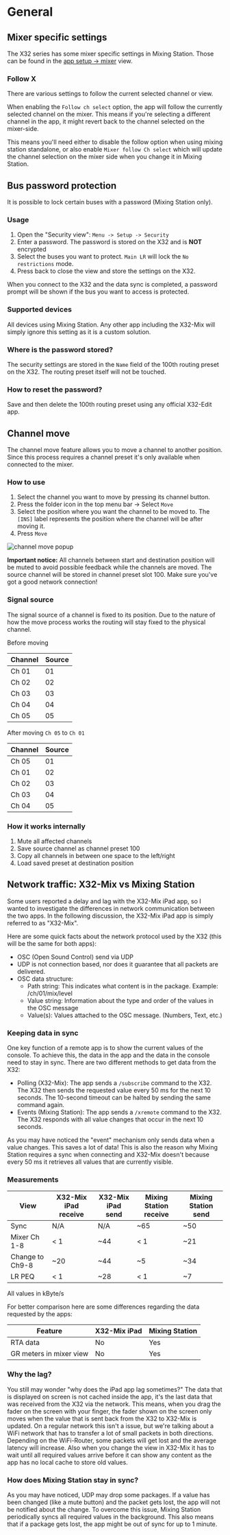 # General

## Mixer specific settings

The X32 series has some mixer specific settings in Mixing Station. Those can be found
in the [app setup -> mixer](../../settings/app.md) view.

### Follow X

There are various settings to follow the current selected channel or view.

When enabling the `Follow ch select` option, the app will follow the currently selected channel on the mixer.
This means if you're selecting a different channel in the app, it might revert back to the channel selected on the mixer-side.

This means you'll need either to disable the follow option when using mixing station standalone, or also enable `Mixer follow Ch select`
which will update the channel selection on the mixer side when you change it in Mixing Station.

## Bus password protection

It is possible to lock certain buses with a password (Mixing Station only).

### Usage

1. Open the "Security view": `Menu -> Setup -> Security`
2. Enter a password. The password is stored on the X32 and is **NOT** encrypted
3. Select the buses you want to protect. `Main LR` will lock the `No restrictions` mode.
4. Press back to close the view and store the settings on the X32.

When you connect to the X32 and the data sync is completed, a password prompt will be shown if the bus you want to
access is protected.

### Supported devices

All devices using Mixing Station. Any other app including the X32-Mix will simply ignore this setting as it is a custom
solution.

### Where is the password stored?

The security settings are stored in the `Name` field of the 100th routing preset on the X32. The routing preset itself
will not be touched.

### How to reset the password?

Save and then delete the 100th routing preset using any official X32-Edit app.


## Channel move

The channel move feature allows you to move a channel to another position.
Since this process requires a channel preset it's only available when connected to the mixer.

### How to use

1. Select the channel you want to move by pressing its channel button.
2. Press the folder icon in the top menu bar -> Select `Move`
3. Select the position where you want the channel to be moved to. The `[INS]` label represents the position where the
   channel will be after moving it.
4. Press `Move`

![channel move popup](../../img/xm32/channel-move.png)

**Important notice:**
All channels between start and destination position will be muted to avoid possible feedback while the channels are
moved.
The source channel will be stored in channel preset slot 100.
Make sure you've got a good network connection!

### Signal source

The signal source of a channel is fixed to its position. Due to the nature of how the move process works the routing
will stay fixed to the physical channel.

Before moving

| Channel | Source |
|---------|--------|
| Ch 01   | 01     |
| Ch 02   | 02     |
| Ch 03   | 03     |
| Ch 04   | 04     |
| Ch 05   | 05     |

After moving `Ch 05` to `Ch 01`

| Channel | Source |
|---------|--------|
| Ch 05   | 01     |
| Ch 01   | 02     |
| Ch 02   | 03     |
| Ch 03   | 04     |
| Ch 04   | 05     |

### How it works internally

1. Mute all affected channels
2. Save source channel as channel preset 100
3. Copy all channels in between one space to the left/right
4. Load saved preset at destination position


## Network traffic: X32-Mix vs Mixing Station

Some users reported a delay and lag with the X32-Mix iPad app, so I wanted to investigate the differences in network
communication between the two apps.
In the following discussion, the X32-Mix iPad app is simply referred to as "X32-Mix".

Here are some quick facts about the network protocol used by the X32 (this will be the same for both apps):

- OSC (Open Sound Control) send via UDP
- UDP is not connection based, nor does it guarantee that all packets are delivered.
- OSC data structure:
    - Path string: This indicates what content is in the package. Example: /ch/01/mix/level
    - Value string: Information about the type and order of the values in the OSC message
    - Value(s): Values attached to the OSC message. (Numbers, Text, etc.)

### Keeping data in sync

One key function of a remote app is to show the current values of the console. To achieve this, the data in the app and
the data in the console need to stay in sync.
There are two different methods to get data from the X32:

- Polling (X32-Mix): The app sends a `/subscribe` command to the X32. The X32 then sends the requested value every 50 ms
  for the next 10 seconds. The 10-second timeout can be halted by sending the same command again.
- Events (Mixing Station): The app sends a `/xremote` command to the X32. The X32 responds with all value changes that
  occur in the next 10 seconds.

As you may have noticed the "event" mechanism only sends data when a value changes. This saves a lot of data! This is
also the reason why Mixing Station requires a sync when connecting and X32-Mix doesn't because every 50 ms it retrieves
all values that are currently visible.

### Measurements

| View            | X32-Mix iPad receive | X32-Mix iPad send | Mixing Station receive | Mixing Station send |
|-----------------|----------------------|-------------------|------------------------|---------------------|
| Sync            | N/A                  | N/A               | ~65                    | ~50                 |
| Mixer Ch 1-8    | < 1                  | ~44               | < 1                    | ~21                 |
| Change to Ch9-8 | ~20                  | ~44               | ~5                     | ~34                 |
| LR PEQ          | < 1                  | ~28               | < 1                    | ~7                  |

All values in kByte/s

For better comparison here are some differences regarding the data requested by the apps:

| Feature                 | X32-Mix iPad | Mixing Station |
|-------------------------|--------------|----------------|
| RTA data                | No           | Yes            |
| GR meters in mixer view | No           | Yes            |

### Why the lag?

You still may wonder "why does the iPad app lag sometimes?"
The data that is displayed on screen is not cached inside the app, it's the last data that was received from the X32 via
the network.
This means, when you drag the fader on the screen with your finger, the fader shown on the screen only moves when the
value that is sent back from the X32 to X32-Mix is updated.
On a regular network this isn't a issue, but we're talking about a WiFi network that has to transfer a lot of small
packets in both directions. Depending on the WiFi-Router,
some packets will get lost and the average latency will increase. Also when you change the view in X32-Mix it has to
wait until all required values arrive before it can show
any content as the app has no local cache to store old values.

### How does Mixing Station stay in sync?

As you may have noticed, UDP may drop some packages. If a value has been changed (like a mute button) and the packet
gets lost, the app will not be notified about the change.
To overcome this issue, Mixing Station periodically syncs all required values in the background.
This also means that if a package gets lost, the app might be out of sync for up to 1 minute.